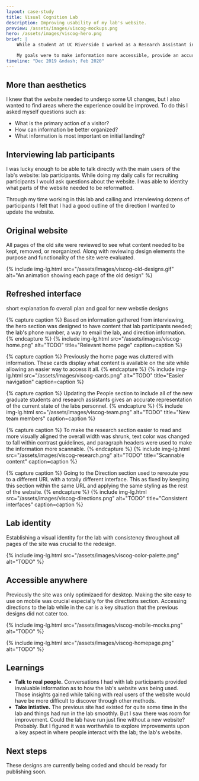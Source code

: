```yaml
---
layout: case-study
title: Visual Cognition Lab
description: Improving usability of my lab's website.
preview: /assets/images/viscog-mockups.png
hero: /assets/images/viscog-hero.png
brief: |
    While a student at UC Riverside I worked as a Research Assistant in the Visual Cognition Lab. While working there I noticed that our website could use some updating to provide a better experience for the lab's participants.

    My goals were to make information more accessible, provide an accurate representation of the current state of the lab, and give the lab a new brand identity.
timeline: "Dec 2019 &ndash; Feb 2020"
---
```


## More than aesthetics

I knew that the website needed to undergo some UI changes, but I also wanted to find areas where the experience could be improved. To do this I asked myself questions such as:
* What is the primary action of a visitor?
* How can information be better organized?
* What information is most important on initial landing?

## Interviewing lab participants

I was lucky enough to be able to talk directly with the main users of the lab's website: lab participants. While doing my daily calls for recruiting participants I would ask questions about the website. I was able to identity what parts of the website needed to be reformatted.

Through my time working in this lab and calling and interviewing dozens of participants I felt that I had a good outline of the direction I wanted to update the website.

## Original website

All pages of the old site were reviewed to see what content needed to be kept, removed, or reorganized. Along with reviewing design elements the purpose and functionality of the site were evaluated.

{%
  include
  img-lg.html
  src="/assets/images/viscog-old-designs.gif"
  alt="An animation showing each page of the old design"
%}

## Refreshed interface

short explanation fo overall plan and goal for new webstie designs

{% capture caption %}
Based on information gathered from interviewing, the hero section was designed to have content that lab participants needed; the lab's phone number, a way to email the lab, and direction information.
{% endcapture %}
{%
  include
  img-lg.html
  src="/assets/images/viscog-home.png"
  alt="TODO"
  title="Relevant home page"
  caption=caption
%}

{% capture caption %}
Previously the home page was cluttered with information. These cards display what content is available on the site while allowing an easier way to access it all.
{% endcapture %}
{%
  include
  img-lg.html
  src="/assets/images/viscog-cards.png"
  alt="TODO"
  title="Easier navigation"
  caption=caption
%}

{% capture caption %}
Updating the People section to include all of the new graduate students and research assistants gives an accurate representation of the current state of the labs personnel.
{% endcapture %}
{%
  include
  img-lg.html
  src="/assets/images/viscog-team.png"
  alt="TODO"
  title="New team members"
  caption=caption
%}

{% capture caption %}
To make the research section easier to read and more visually aligned the overall width was shrunk, text color was changed to fall within contrast guidelines, and paragraph headers were used to make the information more scannable.
{% endcapture %}
{%
  include
  img-lg.html
  src="/assets/images/viscog-research.png"
  alt="TODO"
  title="Scannable content"
  caption=caption
%}

{% capture caption %}
Going to the Direction section used to rereoute you to a different URL with a totally different interface. This as fixed by keeping this section within the same URL and applying the same styling as the rest of the website.
{% endcapture %}
{%
  include
  img-lg.html
  src="/assets/images/viscog-directions.png"
  alt="TODO"
  title="Consistent interfaces"
  caption=caption
%}

## Lab identity

Establishing a visual identity for the lab with consistency throughout all pages of the site was crucial to the redesign.

{%
  include
  img-lg.html
  src="/assets/images/viscog-color-palette.png"
  alt="TODO"
%}

## Accessible anywhere

Previously the site was only optimizaed for desktop. Making the site easy to use on mobile was crucial especially for the directions section. Accessing directions to the lab while in the car is a key situation that the previous designs did not cater too.

{%
  include
  img-lg.html
  src="/assets/images/viscog-mobile-mocks.png"
  alt="TODO"
%}

{%
  include
  img-lg.html
  src="/assets/images/viscog-homepage.png"
  alt="TODO"
%}

## Learnings

* **Talk to real people.** Conversations I had with lab participants  provided invaluable information as to how the lab's website was being used. Those insights gained while talking with real users of the website would have be more difficult to discover through other methods.
* **Take intiative.** The previous site had existed for quite some time in the lab and things had run in the lab smoothly. But I saw there was room for improvement. Could the lab have run just fine without a new website? Probably. But I figured it was worthwhile to explore improvements upon a key aspect in where people interact with the lab; the lab's website.

## Next steps

These designs are currently being coded and should be ready for publishing soon.
